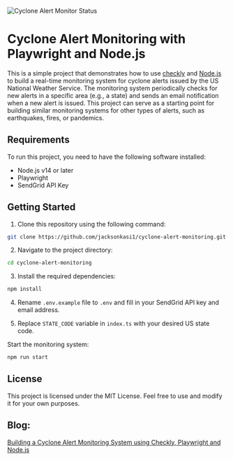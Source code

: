![Cyclone Alert Monitor Status](https://api.checklyhq.com/v1/badges/checks/e79485db-df7c-4bfb-b65e-9552ad6db42b?style=for-the-badge&theme=light)

# Cyclone Alert Monitoring with Playwright and Node.js

This is a simple project that demonstrates how to use [checkly](https://www.checklyhq.com) and [Node.js](https://nodejs.org/en) to build a real-time monitoring system for cyclone alerts issued by the US National Weather Service. The monitoring system periodically checks for new alerts in a specific area (e.g., a state) and sends an email notification when a new alert is issued. This project can serve as a starting point for building similar monitoring systems for other types of alerts, such as earthquakes, fires, or pandemics.

## Requirements

To run this project, you need to have the following software installed:

- Node.js v14 or later
- Playwright
- SendGrid API Key

## Getting Started

1. Clone this repository using the following command:

```bash
git clone https://github.com/jacksonkasi1/cyclone-alert-monitoring.git
```

2. Navigate to the project directory:

```bash
cd cyclone-alert-monitoring
```

3. Install the required dependencies:
```bash
npm install
```

4. Rename `.env.example` file to `.env` and fill in your SendGrid API key and email address.

5. Replace `STATE_CODE` variable in `index.ts` with your desired US state code.

Start the monitoring system:

```bash
npm run start
```

## License

This project is licensed under the MIT License. Feel free to use and modify it for your own purposes.

## Blog:

 [Building a Cyclone Alert Monitoring System using Checkly, Playwright and Node.js](https://jacksonkasi.hashnode.dev/building-a-cyclone-alert-monitoring-system-using-checkly-playwright-and-nodejs#heading-checking-for-new-alerts)
